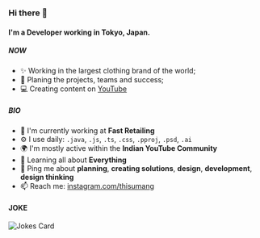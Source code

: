 ### Hi there 👋

#### I'm a Developer working in Tokyo, Japan.

##### NOW

- ✨ Working in the largest clothing brand of the world;
- 🧗 Planing the projects, teams and success;
- 💻 Creating content on [YouTube](https://www.youtube.com/GetSaged)

##### BIO

- 🏢 I'm currently working at **Fast Retailing**
- ⚙️ I use daily: `.java`, `.js`, `.ts`, `.css`, `.pproj`, `.psd`, `.ai`
- 🌍 I'm mostly active within the **Indian YouTube Community**
- 🌱 Learning all about **Everything**
- 💬 Ping me about **planning**, **creating solutions**, **design**, **development**, **design thinking**
- 📫 Reach me: [instagram.com/thisumang](https://instagram.com/thisumang)

#### JOKE
![Jokes Card](https://readme-jokes.vercel.app/api)
